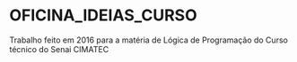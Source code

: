 # OFICINA_IDEIAS_CURSO
Trabalho feito em 2016 para a matéria de Lógica de Programação do Curso técnico do Senai CIMATEC
